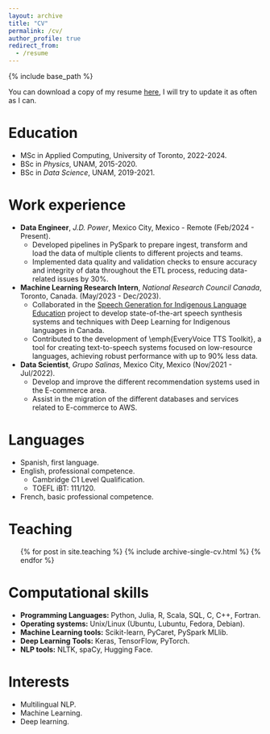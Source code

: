 ```yaml
---
layout: archive
title: "CV"
permalink: /cv/
author_profile: true
redirect_from:
  - /resume
---
```


{% include base_path %}

You can download a copy of my resume [here](../files/Resume_David_Guzman_EN.pdf), I will try to update it as often as I can.

Education
======
- MSc in Applied Computing, University of Toronto, 2022-2024.
- BSc in *Physics*, UNAM, 2015-2020.
- BSc in *Data Science*, UNAM, 2019-2021.

Work experience
======
- **Data Engineer**, *J.D. Power*, Mexico City, Mexico - Remote (Feb/2024 - Present).
  - Developed pipelines in PySpark to prepare ingest, transform and load the data of multiple clients to different projects and teams.
  - Implemented data quality and validation checks to ensure accuracy and integrity of data throughout the ETL process, reducing data-related issues by 30%.
- **Machine Learning Research Intern**, *National Research Council Canada*, Toronto, Canada. (May/2023 - Dec/2023).
  - Collaborated in the [Speech Generation for Indigenous Language Education](https://nrc.canada.ca/en/research-development/research-collaboration/programs/speech-generation-indigenous-language-education) project to develop state-of-the-art speech synthesis systems and techniques with Deep Learning for Indigenous languages in Canada.
  - Contributed to the development of \emph{EveryVoice TTS Toolkit}, a tool for creating text-to-speech systems focused on low-resource languages, achieving robust performance with up to 90% less data.
- **Data Scientist**, *Grupo Salinas*, Mexico City, Mexico (Nov/2021 - Jul/2022).
  - Develop and improve the different recommendation systems used in the E-commerce area.
  - Assist in the migration of the different databases and services related to E-commerce to AWS.

Languages 
=====
- Spanish, first language.
- English, professional competence.
  - Cambridge C1 Level Qualification.
  - TOEFL iBT: 111/120.
- French, basic professional competence.

Teaching
======
  <ul>{% for post in site.teaching %}
    {% include archive-single-cv.html %}
  {% endfor %}</ul>
  
Computational skills
=====

- **Programming Languages:** Python, Julia, R, Scala, SQL, C, C++, Fortran.
- **Operating systems:** Unix/Linux (Ubuntu, Lubuntu, Fedora, Debian).
- **Machine Learning tools:** Scikit-learn, PyCaret, PySpark MLlib.
- **Deep Learning Tools:** Keras, TensorFlow, PyTorch.
- **NLP tools:**  NLTK, spaCy, Hugging Face.

Interests
=====
- Multilingual NLP.
- Machine Learning.
- Deep learning.
